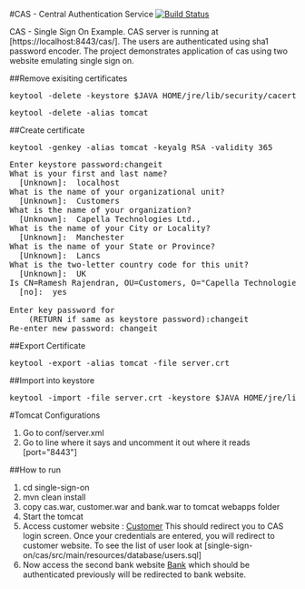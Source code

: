 #CAS - Central Authentication Service
[![Build Status](https://travis-ci.org/rrajendran/cas-sso.svg)](https://travis-ci.org/rrajendran/cas-sso)

CAS - Single Sign On Example. CAS server is running at [https://localhost:8443/cas/]. The users are authenticated using sha1 password encoder. The project demonstrates application of cas using two website emulating single sign on.


##Remove exisiting certificates
<pre>keytool -delete -keystore $JAVA_HOME/jre/lib/security/cacerts -alias tomcat</pre>

<pre>keytool -delete -alias tomcat</pre>

<password>


##Create certificate
<pre>keytool -genkey -alias tomcat -keyalg RSA -validity 365</pre>
<pre>
Enter keystore password:changeit
What is your first and last name?
  [Unknown]:  localhost
What is the name of your organizational unit?
  [Unknown]:  Customers
What is the name of your organization?
  [Unknown]:  Capella Technologies Ltd.,
What is the name of your City or Locality?
  [Unknown]:  Manchester
What is the name of your State or Province?
  [Unknown]:  Lancs
What is the two-letter country code for this unit?
  [Unknown]:  UK
Is CN=Ramesh Rajendran, OU=Customers, O="Capella Technologies Ltd.,", L=Manchester, ST=Lancs, C=UK correct?
  [no]:  yes

Enter key password for <tomcat>
	(RETURN if same as keystore password):changeit
Re-enter new password: changeit
</pre>

##Export Certificate
<pre>keytool -export -alias tomcat -file server.crt</pre>


##Import into keystore
<pre>keytool -import -file server.crt -keystore $JAVA_HOME/jre/lib/security/cacerts -alias tomcat</pre>


#Tomcat Configurations
1. Go to conf/server.xml 
2. Go to line where it says and uncomment it out where it reads [port="8443"]

##How to run
1. cd single-sign-on
2. mvn clean install
3. copy cas.war, customer.war and bank.war to tomcat webapps folder
4. Start the tomcat
5. Access customer website : <a href="http://localhost:8080/customer/">Customer</a>
	This should redirect you to CAS login screen. Once your credentials are entered, you will redirect to customer website. To see the list of user look at [single-sign-on/cas/src/main/resources/database/users.sql]
6. Now access the second bank website <a href="http://localhost:8080/bank/">Bank</a> which should be authenticated previously will be redirected to bank website.










